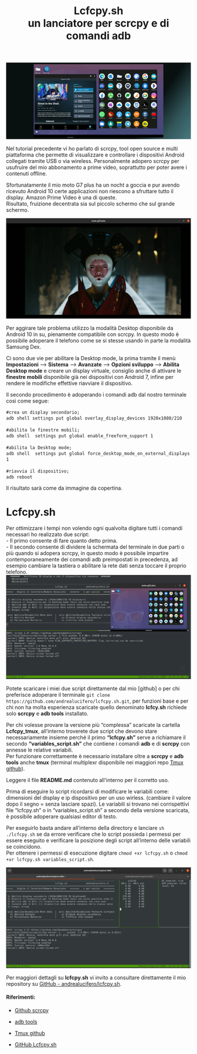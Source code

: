 ﻿---
layout: post
title:  "Lcfcpy.sh<br>
        un lanciatore per scrcpy e di comandi adb" 
categories: tutorial
tags: android gnu/linux scrcpy adb bash script PrimeVideo lcfcpy.sh
sitemap: false
---
<div class="contenuto-centrato">
<img src="/assets/tutorial/tutorial4/top.jpg" alt="Scrcpy and Lcfcpy.sh" class="img-centrata" oncontextmenu="return false;" /> </div>

Nel tutorial precedente vi ho parlato di scrcpy, tool open source e multi piattaforma che permette di visualizzare e controllare i dispositivi Android collegati tramite USB o via wireless.
Personalmente adopero scrcpy per usufruire del mio abbonamento a prime video, soprattutto per poter avere i contenuti offline.

Sfortunatamente il mio moto G7 plus ha un nocht a goccia e pur avendo ricevuto Android 10 certe applicazioni non riescono a sfruttare tutto il display. Amazon Prime Video è una di queste. <br>
Risultato, fruizione decentrata sia sul piccolo schermo che sul grande schermo.

<img src="/assets/tutorial/tutorial4/Schermata da 2021-02-22 17-38-00.png" alt="immagine_decentrata" class="img-centrata" oncontextmenu="return false;" />

Per aggirare tale problema utilizzo la modalità Desktop disponibile da Android 10 in su, pienamente compatibile con scrcpy. In questo modo è possibile adoperare il telefono come se si stesse usando in parte la modalità Samsung Dex.

Ci sono due vie per abilitare la Desktop mode, la prima tramite il menù **Impostazioni** –> **Sistema** –> **Avanzate** –> **Opzioni sviluppo** –> **Abilita Desktop mode** e creare un display virtuale, consiglio anche di attivare le **finestre mobili** disponibile già nei dispositivi con Android 7, infine per rendere le modifiche effettive riavviare il dispositivo.

Il secondo procedimento è adoperando i comandi adb dal nostro terminale cosi come segue:

```
#crea un display secondario;
adb shell settings put global overlay_display_devices 1920x1080/210 

#abilita le finestre mobili;
adb shell  settings put global enable_freeform_support 1 

#abilita la Desktop mode;
adb shell  settings put global force_desktop_mode_on_external_displays 1 

#riavvia il dispositivo;
adb reboot  
```

Il risultato sarà come da immagine da copertina.

<h1> Lcfcpy.sh </h1>
Per ottimizzare i tempi non volendo ogni qualvolta digitare tutti i comandi necessari ho realizzato due script:<br>
- Il primo consente di fare quanto detto prima.<br>
- Il secondo consente di dividere la schermata del terminale in due parti o più quando si adopera scrcpy, in questo modo è possibile impartire contemporaneamente dei comandi adb preimpostati in precedenza, ad esempio cambiare la tastiera o abilitare la rete dati senza toccare il proprio telefono.

<img src="/assets/tutorial/tutorial4/Schermata da 2021-03-27 15-22-25.png" alt="Scrcpy and Lcfcpy.sh" class="img-centrata" oncontextmenu="return false;" />

Potete scaricare i miei due script direttamente dal mio [github] o per chi preferisce adoperare il terminale `git clone https://github.com/andrealucifero/lcfcpy.sh.git`, per funzioni base e per chi non ha molta esperienza scaricate quello denominato **lcfcy.sh** richiede solo **scrcpy** e **adb tools** installato.

Per chi volesse provare la versione più “complessa” scaricate la cartella **Lcfcpy_tmux**, all’interno troverete due script che devono stare necessariamente insieme perché il primo **“lcfcpy.sh”** serve a richiamare il secondo **“variables_script.sh”** che contiene i comandi **adb** e di **scrcpy** con annesse le relative variabili. <br>
Per funzionare correttamente è necessario installare oltre a **scrcpy** e **adb tools** anche **tmux** (terminal multiplexr disponibile nei maggiori repo [Tmux github]).

Leggere il file **README.md** contenuto all'interno per il corretto uso.

Prima di eseguire lo script ricordarsi di modificare le variabili come: dimensioni del display e ip dispositivo per un uso wirless. (cambiare il valore dopo il segno = senza lasciare spazi). Le variabili si trovano nei corrispettivi file “lcfcpy.sh” o in “variables_script.sh” a secondo della versione scaricata, è possibile adoperare qualsiasi editor di testo.

Per eseguirlo basta andare all’interno della directory e lanciare `sh ./lcfcpy.sh` se da errore verificare che lo script possieda i permessi per essere eseguito e verificare la posizione degli script all’interno delle variabili se coincidono. <br>
Per ottenere i permessi di esecuzione digitare `chmod +xr lcfcpy.sh` o `chmod +xr lcfcpy.sh variables_script.sh`.

<img src="/assets/tutorial/tutorial4/Schermata da 2021-02-22 17-33-53.png" alt="Lcfcpy.sh" class="img-centrata" oncontextmenu="return false;" />

Per maggiori dettagli su **lcfcpy.sh** vi invito a consultare direttamente il mio repository su [GitHub - andrealucifero/lcfcpy.sh].

#### Riferimenti:

- [Github scrcpy]

- [adb tools]

- [Tmux github]

- [GitHub Lcfcpy.sh]

[GitHub scrcpy]: https://github.com/Genymobile/scrcpy
[Github Lcfcpy.sh]: https://github.com/andrealucifero/lcfcpy.sh
[GitHub - andrealucifero/lcfcpy.sh]: https://github.com/andrealucifero/lcfcpy.sh
[adb tools]: https://developer.android.com/studio/command-line/adb
[Tmux github]: https://github.com/tmux/tmux/wiki
